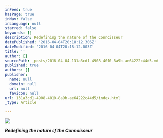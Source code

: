 ```yaml
---
inFeed: true
hasPage: true
inNav: false
inLanguage: null
starred: false
keywords: []
description: Redefining the nature of the Connoisseur
datePublished: '2016-04-04T20:18:12.306Z'
dateModified: '2016-04-04T20:18:12.003Z'
title: ''
author: []
sourcePath: _posts/2016-04-04-131a3cd1-4908-4010-8a9b-ae64222c44d5.md
published: true
authors: []
publisher:
  name: null
  domain: null
  url: null
  favicon: null
url: 131a3cd1-4908-4010-8a9b-ae64222c44d5/index.html
_type: Article

---
```

![](https://the-grid-user-content.s3-us-west-2.amazonaws.com/811a87e3-37a3-4c39-8135-116776e86f9c.png)

**_Redefining the nature of the Connoisseur_**